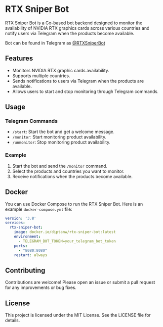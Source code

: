 # RTX Sniper Bot

RTX Sniper Bot is a Go-based bot backend designed to monitor the availability of NVIDIA RTX graphics cards across various countries and notify users via Telegram when the products become available.

Bot can be found in Telegram as [@RTXSniperBot](https://t.me/RTXSniperBot)

## Features

- Monitors NVIDIA RTX graphic cards availability.
- Supports multiple countries.
- Sends notifications to users via Telegram when the products are available.
- Allows users to start and stop monitoring through Telegram commands.

## Usage

### Telegram Commands

- `/start`: Start the bot and get a welcome message.
- `/monitor`: Start monitoring product availability.
- `/unmonitor`: Stop monitoring product availability.

### Example

1. Start the bot and send the `/monitor` command.
2. Select the products and countries you want to monitor.
3. Receive notifications when the products become available.

## Docker

You can use Docker Compose to run the RTX Sniper Bot. Here is an example `docker-compose.yml` file:

```yaml
version: '3.8'
services:
  rtx-sniper-bot:
    image: docker.io/diptanw/rtx-sniper-bot:latest
    environment:
      - TELEGRAM_BOT_TOKEN=your_telegram_bot_token
    ports:
      - "8080:8080"
    restart: always
```

## Contributing

Contributions are welcome! Please open an issue or submit a pull request for any improvements or bug fixes.

## License

This project is licensed under the MIT License. See the LICENSE file for details.
